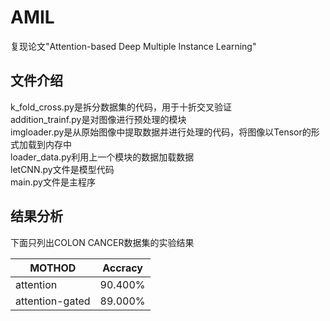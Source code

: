 # AMIL
复现论文"Attention-based Deep Multiple Instance Learning"<br>
## 文件介绍

k_fold_cross.py是拆分数据集的代码，用于十折交叉验证<br>
addition_trainf.py是对图像进行预处理的模块<br>
imgloader.py是从原始图像中提取数据并进行处理的代码，将图像以Tensor的形式加载到内存中<br>
loader_data.py利用上一个模块的数据加载数据<br>
letCNN.py文件是模型代码<br>
main.py文件是主程序<br>

## 结果分析

下面只列出COLON CANCER数据集的实验结果<br>

|MOTHOD|Accracy|
|----|----|
|attention|90.400%|
|attention-gated|89.000%|